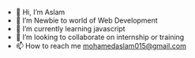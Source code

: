 - 👋 Hi, I’m Aslam
- 👀 I’m Newbie to world of Web Development
- 🌱 I’m currently learning javascript 
- 💞️ I’m looking to collaborate on internship or training
- 📫 How to reach me mohamedaslam015@gmail.com

<!---
Aslam015/Aslam015 is a ✨ special ✨ repository because its `README.md` (this file) appears on your GitHub profile.
You can click the Preview link to take a look at your changes.
--->
